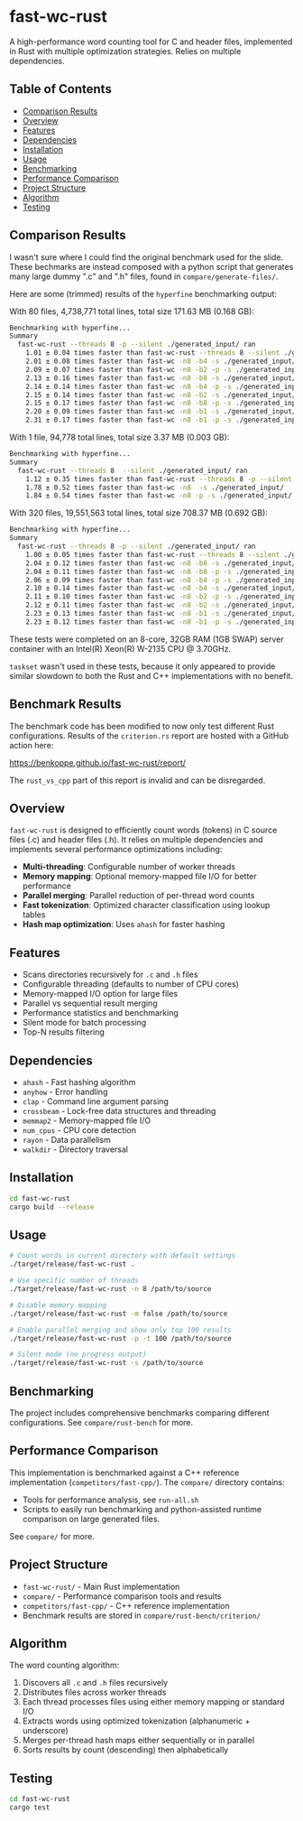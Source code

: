 # fast-wc-rust

A high-performance word counting tool for C and header files, implemented in Rust with multiple optimization strategies. Relies on multiple dependencies.

## Table of Contents

- [Comparison Results](#comparison-results)
- [Overview](#overview)
- [Features](#features)
- [Dependencies](#dependencies)
- [Installation](#installation)
- [Usage](#usage)
- [Benchmarking](#benchmarking)
- [Performance Comparison](#performance-comparison)
- [Project Structure](#project-structure)
- [Algorithm](#algorithm)
- [Testing](#testing)

## Comparison Results

I wasn't sure where I could find the original benchmark used for the slide. These bechmarks are instead composed with a python script that generates many large dummy ".c" and ".h" files, found in `compare/generate-files/`.

Here are some (trimmed) results of the `hyperfine` benchmarking output:

With 80 files, 4,738,771 total lines, total size 171.63 MB (0.168 GB):
```bash
Benchmarking with hyperfine...
Summary
  fast-wc-rust --threads 8 -p --silent ./generated_input/ ran
    1.01 ± 0.04 times faster than fast-wc-rust --threads 8 --silent ./generated_input/
    2.01 ± 0.08 times faster than fast-wc -n8 -b4 -s ./generated_input/
    2.09 ± 0.07 times faster than fast-wc -n8 -b2 -p -s ./generated_input/
    2.13 ± 0.16 times faster than fast-wc -n8 -b8 -s ./generated_input/
    2.14 ± 0.14 times faster than fast-wc -n8 -b4 -p -s ./generated_input/
    2.15 ± 0.14 times faster than fast-wc -n8 -b2 -s ./generated_input/
    2.15 ± 0.17 times faster than fast-wc -n8 -b8 -p -s ./generated_input/
    2.20 ± 0.09 times faster than fast-wc -n8 -b1 -s ./generated_input/
    2.31 ± 0.17 times faster than fast-wc -n8 -b1 -p -s ./generated_input/
```

With 1 file, 94,778 total lines, total size 3.37 MB (0.003 GB):
```bash
Benchmarking with hyperfine...
Summary
  fast-wc-rust --threads 8  --silent ./generated_input/ ran
    1.12 ± 0.35 times faster than fast-wc-rust --threads 8 -p --silent ./generated_input/
    1.78 ± 0.52 times faster than fast-wc -n8  -s ./generated_input/
    1.84 ± 0.54 times faster than fast-wc -n8 -p -s ./generated_input/
```

With 320 files, 19,551,563 total lines, total size 708.37 MB (0.692 GB):
```bash
Benchmarking with hyperfine...
Summary
  fast-wc-rust --threads 8 -p --silent ./generated_input/ ran
    1.00 ± 0.05 times faster than fast-wc-rust --threads 8 --silent ./generated_input/
    2.04 ± 0.12 times faster than fast-wc -n8 -b8 -s ./generated_input/
    2.04 ± 0.11 times faster than fast-wc -n8 -b8 -p -s ./generated_input/
    2.06 ± 0.09 times faster than fast-wc -n8 -b4 -p -s ./generated_input/
    2.10 ± 0.14 times faster than fast-wc -n8 -b4 -s ./generated_input/
    2.11 ± 0.10 times faster than fast-wc -n8 -b2 -p -s ./generated_input/
    2.12 ± 0.11 times faster than fast-wc -n8 -b2 -s ./generated_input/
    2.23 ± 0.13 times faster than fast-wc -n8 -b1 -s ./generated_input/
    2.23 ± 0.12 times faster than fast-wc -n8 -b1 -p -s ./generated_input/
```

These tests were completed on an 8-core, 32GB RAM (1GB SWAP) server container with an Intel(R) Xeon(R) W-2135 CPU @ 3.70GHz.

`taskset` wasn't used in these tests, because it only appeared to provide similar slowdown to both the Rust and C++ implementations with no benefit.

## Benchmark Results

The benchmark code has been modified to now only test different Rust configurations. Results of the `criterion.rs` report are hosted with a GitHub action here:

https://benkoppe.github.io/fast-wc-rust/report/

The `rust_vs_cpp` part of this report is invalid and can be disregarded.

## Overview

`fast-wc-rust` is designed to efficiently count words (tokens) in C source files (.c) and header files (.h). It relies on multiple dependencies and implements several performance optimizations including:

- **Multi-threading**: Configurable number of worker threads
- **Memory mapping**: Optional memory-mapped file I/O for better performance
- **Parallel merging**: Parallel reduction of per-thread word counts
- **Fast tokenization**: Optimized character classification using lookup tables
- **Hash map optimization**: Uses `ahash` for faster hashing

## Features

- Scans directories recursively for `.c` and `.h` files
- Configurable threading (defaults to number of CPU cores)
- Memory-mapped I/O option for large files
- Parallel vs sequential result merging
- Performance statistics and benchmarking
- Silent mode for batch processing
- Top-N results filtering

## Dependencies

- `ahash` - Fast hashing algorithm
- `anyhow` - Error handling
- `clap` - Command line argument parsing
- `crossbeam` - Lock-free data structures and threading
- `memmap2` - Memory-mapped file I/O
- `num_cpus` - CPU core detection
- `rayon` - Data parallelism
- `walkdir` - Directory traversal

## Installation

```bash
cd fast-wc-rust
cargo build --release
```

## Usage

```bash
# Count words in current directory with default settings
./target/release/fast-wc-rust .

# Use specific number of threads
./target/release/fast-wc-rust -n 8 /path/to/source

# Disable memory mapping
./target/release/fast-wc-rust -m false /path/to/source

# Enable parallel merging and show only top 100 results
./target/release/fast-wc-rust -p -t 100 /path/to/source

# Silent mode (no progress output)
./target/release/fast-wc-rust -s /path/to/source
```

## Benchmarking

The project includes comprehensive benchmarks comparing different configurations. See `compare/rust-bench` for more.

## Performance Comparison

This implementation is benchmarked against a C++ reference implementation (`competitors/fast-cpp/`). The `compare/` directory contains:

- Tools for performance analysis, see `run-all.sh`
- Scripts to easily run benchmarking and python-assisted runtime comparison on large generated files.

See `compare/` for more.

## Project Structure

- `fast-wc-rust/` - Main Rust implementation
- `compare/` - Performance comparison tools and results
- `competitors/fast-cpp/` - C++ reference implementation
- Benchmark results are stored in `compare/rust-bench/criterion/`

## Algorithm

The word counting algorithm:

1. Discovers all `.c` and `.h` files recursively
2. Distributes files across worker threads
3. Each thread processes files using either memory mapping or standard I/O
4. Extracts words using optimized tokenization (alphanumeric + underscore)
5. Merges per-thread hash maps either sequentially or in parallel
6. Sorts results by count (descending) then alphabetically

## Testing

```bash
cd fast-wc-rust
cargo test
```
